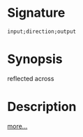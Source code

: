 # Signature
```vikid-signature
input;direction;output
```

# Synopsis
reflected across

# Description

[more...](https://en.wikipedia.org/wiki/Reflection_(mathematics))